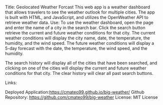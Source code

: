 Title: Geolocated Weather Forcast
This web app is a weather dashboard that allows travelers to see the weather outlook for multiple cities. The app is built with HTML, and JavaScript, and utilizes the OpenWeather API to retrieve weather data.
Use:
To use the weather dashboard, open the page and enter the name of a city in the search bar. Click the search button retrieve the current and future weather conditions for that city. The current weather conditions will display the city name, date, the temperature, the humidity, and the wind speed. The future weather conditions will display a 5-day forecast with the date, the temperature, the wind speed, and the humidity.

The search history will display all of the cities that have been searched, and clicking on one of the cities will display the current and future weather conditions for that city. The clear history will clear all past search buttons.

Links:

Deployed Application:https://cmateo99.github.io/big-weather/
Github Repository: https://github.com/cmateo99/big-weather
License: MIT License

